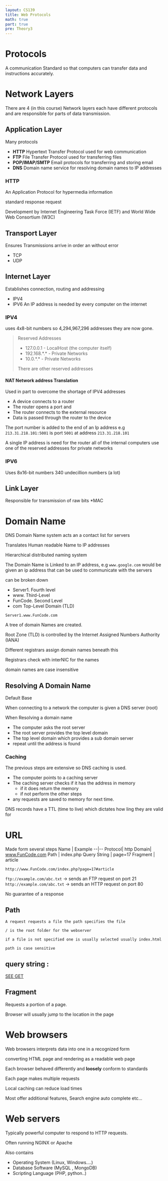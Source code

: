```yaml
---
layout: CS139
title: Web Protocols
math: true
part: true
pre: Theory3
---
```


# Protocols
A communication Standard so that computers can transfer data and instructions accurately.


# Network Layers
There are 4 (in this course) Network layers each have different protocols and are responsible for parts of data transmission.
## Application Layer

Many protocols
* __HTTP__ Hypertext Transfer Protocol used for web communication
* __FTP__  File Transfer Protocol used for transferring files
* __POP/IMAP/SMTP__ Email protocols for transferring and storing email
* __DNS__ Domain name service for resolving domain names to IP addresses

### HTTP
An Application Protocol for hypermedia information

standard response request

Development by Internet Engineering Task Force (IETF) and World Wide Web Consortium (W3C)

## Transport Layer
Ensures Transmissions arrive in order an without error
* TCP
* UDP


## Internet Layer
Establishes connection, routing and addressing
* IPV4
* IPV6
An IP address is needed by every computer on the internet

### IPV4

uses 4x8-bit numbers so 4,294,967,296 addresses
they are now gone.

> Reserved Addresses
> * 127.0.0.1 - LocalHost (the computer itself)
> * 192.168.\*.\* - Private Networks
> * 10.0.\*.\* - Private Networks
>
> There are other reserved addresses

#### NAT Network address Translation
Used in part to overcome the shortage of IPV4 addresses

* A device connects to a router
* The router opens a port and 
* The router connects to the external resource
* Data is passed through the router to the device

The port number is added to the end of an Ip address
e.g `213.31.218.101:5001` is port `5001` at address `213.31.218.101`

A single IP address is need for the router all of the internal computers use 
one of the reserved addresses for private networks

### IPV6

Uses 8x16-bit numbers 340 undecillion numbers (a lot)
## Link Layer
Responsible for transmission of raw bits
*MAC


# Domain Name 
DNS Domain Name system acts an a contact list for servers

Translates Human readable Name to IP addresses

Hierarchical distributed naming system

The Domain Name is Linked to an IP address, e.g `www.google.com` would be given an ip address that can be used to communicate with the servers

can be broken down 

* Server1.  Fourth level
* www.      Third-Level
* FunCode.  Second Level
* com       Top-Level Domain (TLD)

`Server1.www.FunCode.com`

A tree of domain Names are created.

Root Zone (TLD) is controlled by the Internet Assigned Numbers Authority (IANA)

Different registrars assign domain names beneath this

Registrars check with interNIC for the names

domain names are case insensitive

## Resolving A Domain Name
Default Base

When connecting to a network the computer is given a DNS server (root)

When Resolving a domain name
* The computer asks the root server
* The root server provides the top level domain
* The top level domain which provides a sub domain server
* repeat until the address is found

### Caching
The previous steps are extensive so DNS caching is used.
* The computer points to a caching server
* The caching server checks if it has the address in memory
    * if it does return the memory
    * if not perform the other steps
* any requests are saved to memory for next time.

DNS records have a TTL (time to live) which dictates how ling they are valid for

# URL

Made form several steps
Name | Example
--|--
Protocol| http
Domain| www.FunCode.com
Path | index.php
Query String | page=17
Fragment | article

`http://www.FunCode.com/index.php?page=17#article`


`ftp://example.com/abc.txt` -> sends an FTP request on port 21
`http://example.com/abc.txt` -> sends an HTTP request on port 80

No guarantee of a response 

## Path 
    A request requests a file the path specifies the file

    / is the root folder for the webserver

    if a file is not specified one is usually selected usually index.html

    path is case sensitive

## query string : 
[SEE GET](Theory3.html)

## Fragment

Requests a portion of a page.

Browser will usually jump to the location in the page


# Web browsers
Web browsers interprets data into one in a recognized form

converting HTML page and rendering as a readable web page

Each browser behaved differently and __loosely__ conform to standards

Each page makes multiple requests

Local caching can reduce load times

Most offer additional features, Search engine auto complete etc...

# Web servers

Typically powerful computer to respond to HTTP requests.

Often running NGINX or Apache

Also contains
* Operating System (Linux, Windows....)
* Database Software (MySQL , MongoDB)
* Scripting Language (PHP, python..)



